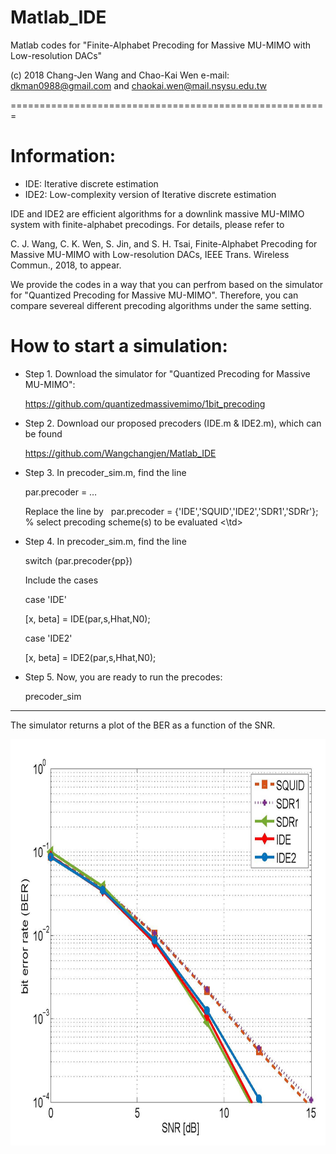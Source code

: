 # Matlab_IDE

Matlab codes for "Finite-Alphabet Precoding for Massive MU-MIMO with Low-resolution DACs"

(c) 2018 Chang-Jen Wang and Chao-Kai Wen e-mail: dkman0988@gmail.com and chaokai.wen@mail.nsysu.edu.tw

=======================================================

# Information:

- IDE: Iterative discrete estimation
- IDE2: Low-complexity version of Iterative discrete estimation

IDE and IDE2 are efficient algorithms for a downlink massive MU-MIMO system with finite-alphabet precodings. For details, please refer to 

C. J. Wang, C. K. Wen, S. Jin, and S. H. Tsai, Finite-Alphabet Precoding for Massive MU-MIMO with Low-resolution DACs, IEEE Trans. Wireless Commun., 2018, to appear.

We provide the codes in a way that you can perfrom based on the simulator for "Quantized Precoding for Massive MU-MIMO". Therefore, you can compare severeal different precoding algorithms under the same setting.


# How to start a simulation:

- Step 1. Download the simulator for "Quantized Precoding for Massive MU-MIMO":

  https://github.com/quantizedmassivemimo/1bit_precoding

- Step 2. Download our proposed precoders (IDE.m & IDE2.m), which can be found

  https://github.com/Wangchangjen/Matlab_IDE

- Step 3. In precoder_sim.m, find the line 

  par.precoder = … 

  Replace the line by
  <td> 
  par.precoder = {'IDE','SQUID','IDE2','SDR1','SDRr'}; % select precoding scheme(s) to be evaluated
  <\td>
- Step 4. In precoder_sim.m, find the line

  switch (par.precoder{pp}) 

  Include the cases

    case 'IDE'

    [x, beta] = IDE(par,s,Hhat,N0);

    case 'IDE2'

    [x, beta] = IDE2(par,s,Hhat,N0);

- Step 5. Now, you are ready to run the precodes:

  precoder_sim

--------------------------------------------------------------------------------------------------------------------------------------
The simulator returns a plot of the BER as a function of the SNR.

<div align=center><img width="650" height="650" src="https://github.com/Wangchangjen/Matlab_IDE/blob/master/Fig2.jpg"/></div>

